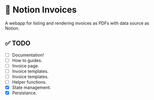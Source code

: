 # 📜 Notion Invoices

A webapp for listing and rendering invoices as PDFs with data source as Notion.

## ✅ TODO

- [ ] Documentation!
- [ ] How to guides.
- [ ] Invoice page.
- [ ] Invoice templates.
- [ ] Invoice templates.
- [ ] Helper functions.
- [x] State management.
- [x] Persistance.
